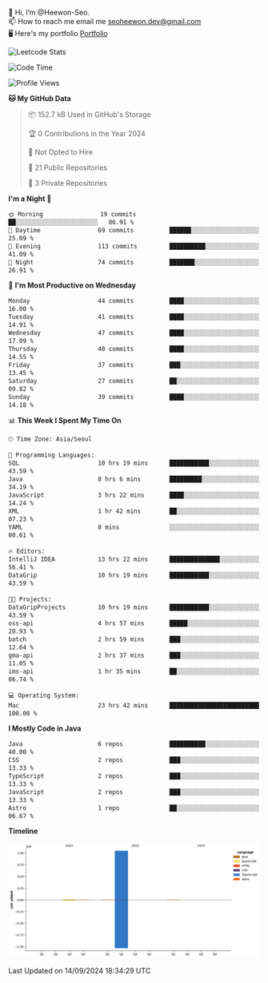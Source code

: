 👋 Hi, I’m @Heewon-Seo.  
📫 How to reach me email me seoheewon.dev@gmail.com   
🖥 Here's my portfolio [Portfolio](https://haileynotes.notion.site/HEEWON-SEO-f98fe97412ee4a6a94fd24fe6832f84c)

![Leetcode Stats](https://leetcode.card.workers.dev/?username=Heewon-Seo)

 <!--START_SECTION:waka-->
![Code Time](http://img.shields.io/badge/Code%20Time-1%2C535%20hrs%2059%20mins-blue)

![Profile Views](http://img.shields.io/badge/Profile%20Views-0-blue)

**🐱 My GitHub Data** 

> 📦 152.7 kB Used in GitHub's Storage 
 > 
> 🏆 0 Contributions in the Year 2024
 > 
> 🚫 Not Opted to Hire
 > 
> 📜 21 Public Repositories 
 > 
> 🔑 3 Private Repositories 
 > 
**I'm a Night 🦉** 

```text
🌞 Morning                19 commits          ██░░░░░░░░░░░░░░░░░░░░░░░   06.91 % 
🌆 Daytime                69 commits          ██████░░░░░░░░░░░░░░░░░░░   25.09 % 
🌃 Evening                113 commits         ██████████░░░░░░░░░░░░░░░   41.09 % 
🌙 Night                  74 commits          ███████░░░░░░░░░░░░░░░░░░   26.91 % 
```
📅 **I'm Most Productive on Wednesday** 

```text
Monday                   44 commits          ████░░░░░░░░░░░░░░░░░░░░░   16.00 % 
Tuesday                  41 commits          ████░░░░░░░░░░░░░░░░░░░░░   14.91 % 
Wednesday                47 commits          ████░░░░░░░░░░░░░░░░░░░░░   17.09 % 
Thursday                 40 commits          ████░░░░░░░░░░░░░░░░░░░░░   14.55 % 
Friday                   37 commits          ███░░░░░░░░░░░░░░░░░░░░░░   13.45 % 
Saturday                 27 commits          ██░░░░░░░░░░░░░░░░░░░░░░░   09.82 % 
Sunday                   39 commits          ████░░░░░░░░░░░░░░░░░░░░░   14.18 % 
```


📊 **This Week I Spent My Time On** 

```text
🕑︎ Time Zone: Asia/Seoul

💬 Programming Languages: 
SQL                      10 hrs 19 mins      ███████████░░░░░░░░░░░░░░   43.59 % 
Java                     8 hrs 6 mins        █████████░░░░░░░░░░░░░░░░   34.19 % 
JavaScript               3 hrs 22 mins       ████░░░░░░░░░░░░░░░░░░░░░   14.24 % 
XML                      1 hr 42 mins        ██░░░░░░░░░░░░░░░░░░░░░░░   07.23 % 
YAML                     8 mins              ░░░░░░░░░░░░░░░░░░░░░░░░░   00.61 % 

🔥 Editors: 
IntelliJ IDEA            13 hrs 22 mins      ██████████████░░░░░░░░░░░   56.41 % 
DataGrip                 10 hrs 19 mins      ███████████░░░░░░░░░░░░░░   43.59 % 

🐱‍💻 Projects: 
DataGripProjects         10 hrs 19 mins      ███████████░░░░░░░░░░░░░░   43.59 % 
oss-api                  4 hrs 57 mins       █████░░░░░░░░░░░░░░░░░░░░   20.93 % 
batch                    2 hrs 59 mins       ███░░░░░░░░░░░░░░░░░░░░░░   12.64 % 
gma-api                  2 hrs 37 mins       ███░░░░░░░░░░░░░░░░░░░░░░   11.05 % 
ims-api                  1 hr 35 mins        ██░░░░░░░░░░░░░░░░░░░░░░░   06.74 % 

💻 Operating System: 
Mac                      23 hrs 42 mins      █████████████████████████   100.00 % 
```

**I Mostly Code in Java** 

```text
Java                     6 repos             ██████████░░░░░░░░░░░░░░░   40.00 % 
CSS                      2 repos             ███░░░░░░░░░░░░░░░░░░░░░░   13.33 % 
TypeScript               2 repos             ███░░░░░░░░░░░░░░░░░░░░░░   13.33 % 
JavaScript               2 repos             ███░░░░░░░░░░░░░░░░░░░░░░   13.33 % 
Astro                    1 repo              ██░░░░░░░░░░░░░░░░░░░░░░░   06.67 % 
```



**Timeline**

![Lines of Code chart](https://raw.githubusercontent.com/Heewon-Seo/Heewon-Seo/main/assets/bar_graph.png)


 Last Updated on 14/09/2024 18:34:29 UTC
<!--END_SECTION:waka-->

